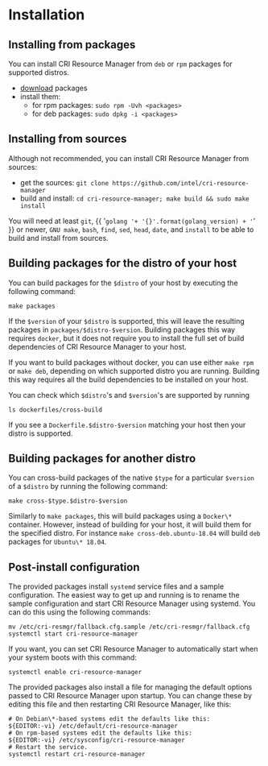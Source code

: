 # Installation

## Installing from packages

You can install CRI Resource Manager from `deb` or `rpm` packages
for supported distros.

  - [download](https://github.com/intel/cri-resource-manager/releases/latest)
  packages
  - install them:
    - for rpm packages: `sudo rpm -Uvh <packages>`
    - for deb packages: `sudo dpkg -i <packages>`

## Installing from sources

Although not recommended, you can install CRI Resource Manager from sources:

  - get the sources: `git clone https://github.com/intel/cri-resource-manager`
  - build and install: `cd cri-resource-manager; make build && sudo make install`

You will need at least `git`, {{ '`golang '+ '{}'.format(golang_version) + '`' }} or newer,
`GNU make`, `bash`, `find`, `sed`, `head`, `date`, and `install` to be able to build and install
from sources.

## Building packages for the distro of your host

You can build packages for the `$distro` of your host by executing the
following command:

```
make packages
```

If the `$version` of your `$distro` is supported, this will leave the
resulting packages in `packages/$distro-$version`. Building packages
this way requires `docker`, but it does not require you to install
the full set of build dependencies of CRI Resource Manager to your host.

If you want to build packages without docker, you can use either
`make rpm` or `make deb`, depending on which supported distro you are
running. Building this way requires all the build dependencies to be
installed on your host.

You can check which `$distro`'s and `$version`'s are supported by running

```
ls dockerfiles/cross-build
```

If you see a `Dockerfile.$distro-$version` matching your host then your
distro is supported.

## Building packages for another distro

You can cross-build packages of the native `$type` for a particular
`$version` of a `$distro` by running the following command:

```
make cross-$type.$distro-$version
```

Similarly to `make packages`, this will build packages using a `Docker\*`
container. However, instead of building for your host, it will build them
for the specified distro. For instance `make cross-deb.ubuntu-18.04` will
build `deb` packages for `Ubuntu\* 18.04`.

## Post-install configuration

The provided packages install `systemd` service files and a sample
configuration. The easiest way to get up and running is to rename the sample
configuration and start CRI Resource Manager using systemd. You can do this
using the following commands:

```
mv /etc/cri-resmgr/fallback.cfg.sample /etc/cri-resmgr/fallback.cfg
systemctl start cri-resource-manager
```

If you want, you can set CRI Resource Manager to automatically start
when your system boots with this command:

```
systemctl enable cri-resource-manager
```

The provided packages also install a file for managing the default options
passed to CRI Resource Manager upon startup. You can change these by editing
this file and then restarting CRI Resource Manager, like this:

```
# On Debian\*-based systems edit the defaults like this:
${EDITOR:-vi} /etc/default/cri-resource-manager
# On rpm-based systems edit the defaults like this:
${EDITOR:-vi} /etc/sysconfig/cri-resource-manager
# Restart the service.
systemctl restart cri-resource-manager
```
